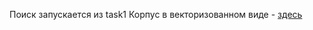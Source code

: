 
Поиск запускается из task1
Корпус в векторизованном виде - [здесь](https://drive.google.com/file/d/1oLnmrDEBhv7iFkPjlj8cAEJJH_hn2d_j/view?usp=sharing)
